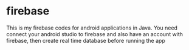 # firebase
This is my firebase codes for android applications in Java.
You need connect your android studio to firebase and also have an account with firebase, then create real time database before running the app

